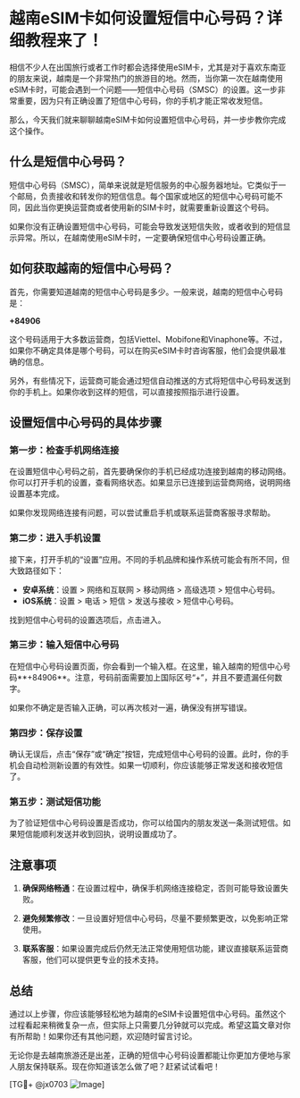 # 越南eSIM卡如何设置短信中心号码？详细教程来了！

相信不少人在出国旅行或者工作时都会选择使用eSIM卡，尤其是对于喜欢东南亚的朋友来说，越南是一个非常热门的旅游目的地。然而，当你第一次在越南使用eSIM卡时，可能会遇到一个问题——短信中心号码（SMSC）的设置。这一步非常重要，因为只有正确设置了短信中心号码，你的手机才能正常收发短信。

那么，今天我们就来聊聊越南eSIM卡如何设置短信中心号码，并一步步教你完成这个操作。

## 什么是短信中心号码？

短信中心号码（SMSC），简单来说就是短信服务的中心服务器地址。它类似于一个邮局，负责接收和转发你的短信信息。每个国家或地区的短信中心号码可能不同，因此当你更换运营商或者使用新的SIM卡时，就需要重新设置这个号码。

如果你没有正确设置短信中心号码，可能会导致发送短信失败，或者收到的短信显示异常。所以，在越南使用eSIM卡时，一定要确保短信中心号码设置正确。

## 如何获取越南的短信中心号码？

首先，你需要知道越南的短信中心号码是多少。一般来说，越南的短信中心号码是：

**+84906**

这个号码适用于大多数运营商，包括Viettel、Mobifone和Vinaphone等。不过，如果你不确定具体是哪个号码，可以在购买eSIM卡时咨询客服，他们会提供最准确的信息。

另外，有些情况下，运营商可能会通过短信自动推送的方式将短信中心号码发送到你的手机上。如果你收到这样的短信，可以直接按照指示进行设置。

## 设置短信中心号码的具体步骤

### 第一步：检查手机网络连接

在设置短信中心号码之前，首先要确保你的手机已经成功连接到越南的移动网络。你可以打开手机的设置，查看网络状态。如果显示已连接到运营商网络，说明网络设置基本完成。

如果你发现网络连接有问题，可以尝试重启手机或联系运营商客服寻求帮助。

### 第二步：进入手机设置

接下来，打开手机的“设置”应用。不同的手机品牌和操作系统可能会有所不同，但大致路径如下：

- **安卓系统**：设置 > 网络和互联网 > 移动网络 > 高级选项 > 短信中心号码。
- **iOS系统**：设置 > 电话 > 短信 > 发送与接收 > 短信中心号码。

找到短信中心号码的设置选项后，点击进入。

### 第三步：输入短信中心号码

在短信中心号码设置页面，你会看到一个输入框。在这里，输入越南的短信中心号码**+84906**。注意，号码前面需要加上国际区号“+”，并且不要遗漏任何数字。

如果你不确定是否输入正确，可以再次核对一遍，确保没有拼写错误。

### 第四步：保存设置

确认无误后，点击“保存”或“确定”按钮，完成短信中心号码的设置。此时，你的手机会自动检测新设置的有效性。如果一切顺利，你应该能够正常发送和接收短信了。

### 第五步：测试短信功能

为了验证短信中心号码设置是否成功，你可以给国内的朋友发送一条测试短信。如果短信能顺利发送并收到回执，说明设置成功了。

## 注意事项

1. **确保网络畅通**：在设置过程中，确保手机网络连接稳定，否则可能导致设置失败。
   
2. **避免频繁修改**：一旦设置好短信中心号码，尽量不要频繁更改，以免影响正常使用。

3. **联系客服**：如果设置完成后仍然无法正常使用短信功能，建议直接联系运营商客服，他们可以提供更专业的技术支持。

## 总结

通过以上步骤，你应该能够轻松地为越南的eSIM卡设置短信中心号码。虽然这个过程看起来稍微复杂一点，但实际上只需要几分钟就可以完成。希望这篇文章对你有所帮助！如果你还有其他问题，欢迎随时留言讨论。

无论你是去越南旅游还是出差，正确的短信中心号码设置都能让你更加方便地与家人朋友保持联系。现在你知道该怎么做了吧？赶紧试试看吧！

[TG💪+ @jx0703 ![Image](https://github.com/user-attachments/assets/dbca1d08-cadb-493c-b0ec-ad6f7a83f270)]